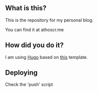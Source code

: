 ## What is this?

This is the repository for my personal blog.

You can find it at athoscr.me

## How did you do it?

I am using [Hugo](http://gohugo.io/) based on [this](http://themes.gohugo.io/hugo-uno/) template.

## Deploying

Check the 'push' script
